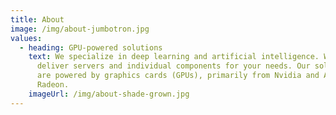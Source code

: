 ```yaml
---
title: About
image: /img/about-jumbotron.jpg
values:
  - heading: GPU-powered solutions
    text: We specialize in deep learning and artificial intelligence. We create and
      deliver servers and individual components for your needs. Our solutions
      are powered by graphics cards (GPUs), primarily from Nvidia and AMD
      Radeon.
    imageUrl: /img/about-shade-grown.jpg
---
```

